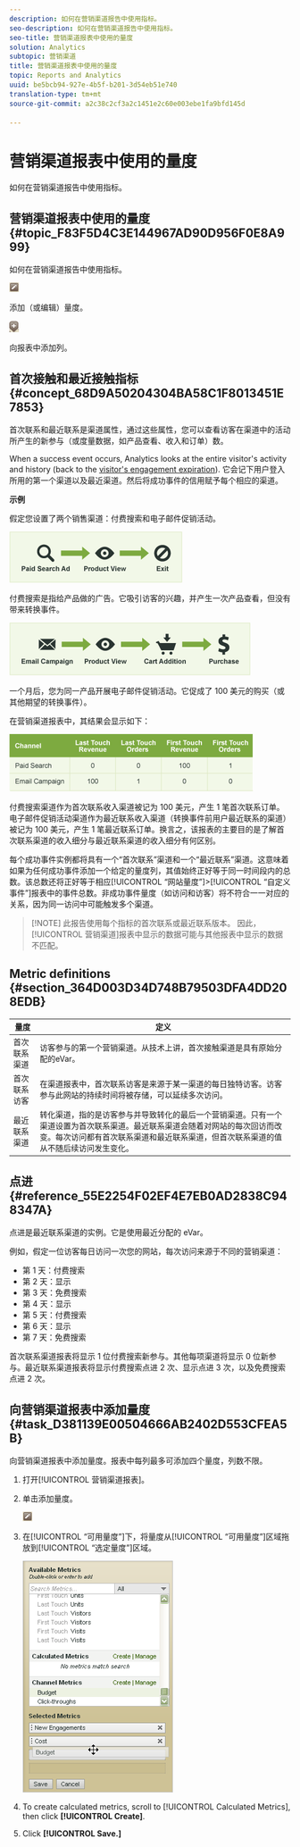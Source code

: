 ```yaml
---
description: 如何在营销渠道报告中使用指标。
seo-description: 如何在营销渠道报告中使用指标。
seo-title: 营销渠道报表中使用的量度
solution: Analytics
subtopic: 营销渠道
title: 营销渠道报表中使用的量度
topic: Reports and Analytics
uuid: be5bcb94-927e-4b5f-b201-3d54eb51e740
translation-type: tm+mt
source-git-commit: a2c38c2cf3a2c1451e2c60e003ebe1fa9bfd145d

---
```



# 营销渠道报表中使用的量度

如何在营销渠道报告中使用指标。

## 营销渠道报表中使用的量度 {#topic_F83F5D4C3E144967AD90D956F0E8A999}

如何在营销渠道报告中使用指标。

![](assets/metric_edit_icon.png)

添加（或编辑）量度。

![](assets/add_column_icon.png)

 向报表中添加列。

## 首次接触和最近接触指标 {#concept_68D9A50204304BA58C1F8013451E7853}

首次联系和最近联系是渠道属性，通过这些属性，您可以查看访客在渠道中的活动所产生的新参与（或度量数据，如产品查看、收入和订单）数。

When a success event occurs, Analytics looks at the entire visitor's activity and history (back to the [visitor's engagement expiration](../../components/c-marketing-channels/visitor-engagement.md#topic_32ADFDB12D3A4F35843A4545AC97C49F)). 它会记下用户登入所用的第一个渠道以及最近渠道。然后将成功事件的信用赋予每个相应的渠道。

<!-- 

<note>
  A first-touch value has a rolling expiration based on the frequency of a visitor returning to the site. This first-touch expiration resets whenever a visitor returns to the site. This effects reporting by causing first-touch values to persist longer than you might expect. For example, this can occur if an instance of an first-touch channel was created a year ago. Remove the values on the eVar in the admin console to reset.
</note>

 -->

**示例**

假定您设置了两个销售渠道：付费搜索和电子邮件促销活动。

![](assets/paid_search.png)

付费搜索是指给产品做的广告。它吸引访客的兴趣，并产生一次产品查看，但没有带来转换事件。

![](assets/email_campaign.png)

一个月后，您为同一产品开展电子邮件促销活动。它促成了 100 美元的购买（或其他期望的转换事件）。

在营销渠道报表中，其结果会显示如下：

![](assets/report-graphic.png)

付费搜索渠道作为首次联系收入渠道被记为 100 美元，产生 1 笔首次联系订单。电子邮件促销活动渠道作为最近联系收入渠道（转换事件前用户最近联系的渠道）被记为 100 美元，产生 1 笔最近联系订单。换言之，该报表的主要目的是了解首次联系渠道的收入细分与最近联系渠道的收入细分有何区别。

每个成功事件实例都将具有一个“首次联系”渠道和一个“最近联系”渠道。这意味着如果为任何成功事件添加一个给定的量度列，其值始终正好等于同一时间段内的总数。该总数还将正好等于相应[!UICONTROL “网站量度”]&gt;[!UICONTROL “自定义事件”]报表中的事件总数。非成功事件量度（如访问和访客）将不符合一一对应的关系，因为同一访问中可能触发多个渠道。

> [!NOTE] 此报告使用每个指标的首次联系或最近联系版本。 因此，[!UICONTROL 营销渠道]报表中显示的数据可能与其他报表中显示的数据不匹配。

## Metric definitions {#section_364D003D34D748B79503DFA4DD208EDB}

| 量度 | 定义 |
|--- |--- |
| 首次联系渠道 | 访客参与的第一个营销渠道。从技术上讲，首次接触渠道是具有原始分配的eVar。 |
| 首次联系访客 | 在渠道报表中，首次联系访客是来源于某一渠道的每日独特访客。访客参与此网站的持续时间将被存储，可以延续多次访问。 |
| 最近联系渠道 | 转化渠道，指的是访客参与并导致转化的最后一个营销渠道。只有一个渠道设置为首次联系渠道。最近联系渠道会随着对网站的每次回访而改变。每次访问都有首次联系渠道和最近联系渠道，但首次联系渠道的值从不随后续访问发生变化。 |

## 点进 {#reference_55E2254F02EF4E7EB0AD2838C948347A}

点进是最近联系渠道的实例。它是使用最近分配的 eVar。

例如，假定一位访客每日访问一次您的网站，每次访问来源于不同的营销渠道：

* 第 1 天：付费搜索
* 第 2 天：显示
* 第 3 天：免费搜索
* 第 4 天：显示
* 第 5 天：付费搜索
* 第 6 天：显示
* 第 7 天：免费搜索

首次联系渠道报表将显示 1 位付费搜索新参与。其他每项渠道将显示 0 位新参与。最近联系渠道报表将显示付费搜索点进 2 次、显示点进 3 次，以及免费搜索点进 2 次。

## 向营销渠道报表中添加量度 {#task_D381139E00504666AB2402D553CFEA5B}

向营销渠道报表中添加量度。报表中每列最多可添加四个量度，列数不限。

1. 打开[!UICONTROL 营销渠道报表]。
1. 单击添加量度。

   ![](assets/metric_edit_icon.png)

1. 在[!UICONTROL “可用量度”]下，将量度从[!UICONTROL “可用量度”]区域拖放到[!UICONTROL “选定量度”]区域。

   ![步骤结果](assets/metric_create.png)

1. To create calculated metrics, scroll to [!UICONTROL Calculated Metrics], then click **[!UICONTROL Create]**.
1. Click **[!UICONTROL Save.]**

